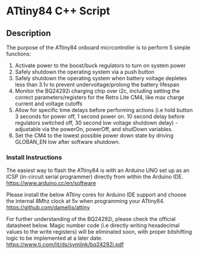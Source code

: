 # ATtiny84 C++ Script

## Description
The purpose of the ATtiny84 onboard micrcontroller is to perform 5 simple functions: 

1) Activate power to the boost/buck regulators to turn on system power 
2) Safely shutdown the operating system via a push button 
3) Safely shutdown the operating system when battery voltage depletes less than 3.1v to prevent undervoltage/prolong the battery lifespan
4) Monitor the BQ24292i charging chip over i2c, including setting the correct parameters/registers for the Retro Lite CM4, like max charge current and voltage cutoffs
5) Allow for specific time delays before performing actions (i.e hold button 3 seconds for power off, 1 second power on. 10 second delay before regulators switched off, 30 second low voltage shutdown delay) - adjustable via the powerOn, powerOff, and shutDown variables. 
6) Set the CM4 to the lowest possible power down state by driving GLOBAN_EN low after software shutdown. 

### Install Instructions

The easiest way to flash the ATtiny84 is with an Arduino UNO set up as an ICSP (in-circuit serial programmer) directly from within the Arduino IDE.
https://www.arduino.cc/en/software

Please install the below ATtiny cores for Arduino IDE support and choose the internal 8Mhz clock at 5v when programming your ATtiny84. 
https://github.com/damellis/attiny

For further understanding of the BQ24292i, please check the official datasheet below. Magic number code (i.e directly writing hexadecimal values to the write registers) will be eliminated soon, with proper bitshifting logic to be implemented at a later date. 
https://www.ti.com/lit/ds/symlink/bq24292i.pdf


